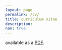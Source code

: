 ```yaml
---
layout: page
permalink: /cv/
title: curriculum vitae
description:
nav: true
---
```

available as a [PDF](/assets/pdf/baghela_arjun_CV.pdf).
